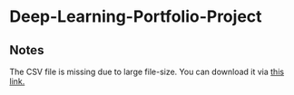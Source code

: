 # Deep-Learning-Portfolio-Project

## Notes
The CSV file is missing due to large file-size. You can download it via [this link.](https://drive.google.com/file/d/1HsA41Q2W_GAmpTeOr0je3c30y0288-E7/view?usp=sharing)
